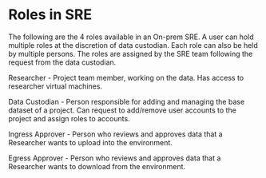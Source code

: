 # Roles in SRE 

The following are the 4 roles available in an On-prem SRE. A user can hold multiple roles at the discretion of data custodian. Each role can also be held by multiple persons. The roles are assigned by the SRE team following the request from the data custodian. 

Researcher - Project team member, working on the data. Has access to researcher virtual machines. 

Data Custodian - Person responsible for adding and managing the base dataset of a project. Can request to add/remove user accounts to the project and assign roles to accounts. 

Ingress Approver - Person who reviews and approves data that a Researcher wants to upload into the environment. 

Egress Approver - Person who reviews and approves data that a Researcher wants to download from the environment. 
